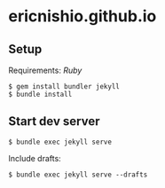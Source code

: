 ericnishio.github.io
====================

## Setup

Requirements: *Ruby*

```
$ gem install bundler jekyll
$ bundle install
```

## Start dev server

```
$ bundle exec jekyll serve
```

Include drafts:

```
$ bundle exec jekyll serve --drafts
```
